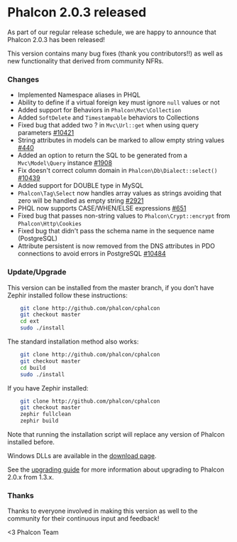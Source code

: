 Phalcon 2.0.3 released
======================

As part of our regular release schedule, we are happy to announce that 
Phalcon 2.0.3 has been released!

This version contains many bug fixes (thank you contributors!!) as well as new 
functionality that derived from community NFRs.

### Changes

 - Implemented Namespace aliases in PHQL
 - Ability to define if a virtual foreign key must ignore `null` values or not
 - Added support for Behaviors in `Phalcon\Mvc\Collection`
 - Added `SoftDelete` and `Timestampable` behaviors to Collections
 - Fixed bug that added two ? in `Mvc\Url::get` when using query parameters 
   [#10421](https://github.com/phalcon/cphalcon/issues/10421)
 - String attributes in models can be marked to allow empty string values 
   [#440](https://github.com/phalcon/cphalcon/issues/440)
 - Added an option to return the SQL to be generated from a `Mvc\Model\Query` 
   instance [#1908](https://github.com/phalcon/cphalcon/issues/1908)
 - Fix doesn't correct column domain in `Phalcon\Db\Dialect::select()` 
   [#10439](https://github.com/phalcon/cphalcon/issues/10439)
 - Added support for DOUBLE type in MySQL
 - `Phalcon\Tag\Select` now handles array values as strings avoiding that zero 
   will be handled as empty string 
   [#2921](https://github.com/phalcon/cphalcon/issues/2921)
 - PHQL now supports CASE/WHEN/ELSE expressions 
   [#651](https://github.com/phalcon/cphalcon/issues/651)
 - Fixed bug that passes non-string values to `Phalcon\Crypt::encrypt` from 
   `Phalcon\Http\Cookies`
 - Fixed bug that didn't pass the schema name in the sequence name (PostgreSQL)
 - Attribute persistent is now removed from the DNS attributes in PDO 
   connections to avoid errors in PostgreSQL 
   [#10484](https://github.com/phalcon/cphalcon/issues/10484)

### Update/Upgrade

This version can be installed from the master branch, if you don’t have Zephir 
installed follow these instructions:

```sh
    git clone http://github.com/phalcon/cphalcon
    git checkout master
    cd ext
    sudo ./install
```

The standard installation method also works:

```sh
    git clone http://github.com/phalcon/cphalcon
    git checkout master
    cd build
    sudo ./install
```

If you have Zephir installed:

```sh
    git clone http://github.com/phalcon/cphalcon
    git checkout master
    zephir fullclean
    zephir build
```

Note that running the installation script will replace any version of Phalcon 
installed before.

Windows DLLs are available in the [download page](http://phalconphp.com/en/download/windows).

See the [upgrading guide](https://blog.phalconphp.com/post/guide-upgrading-to-phalcon-2) 
for more information about upgrading to Phalcon 2.0.x from 1.3.x.

### Thanks

Thanks to everyone involved in making this version as well to the community for 
their continuous input and feedback!

<3 Phalcon Team